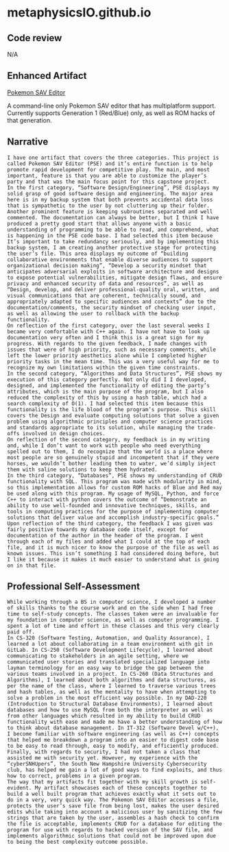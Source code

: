 # metaphysicsIO.github.io

## Code review
N/A

## Enhanced Artifact
[Pokemon SAV Editor](https://github.com/metaphysicsIO/Pokemon-Sav-Editor)

A command-line only Pokemon SAV editor that has multiplatform support.
Currently supports Generation 1 (Red/Blue) only, as well as ROM hacks of that
generation.

## Narrative
	I have one artifact that covers the three categories. This project is called Pokemon SAV Editor (PSE) and it’s entire function is to help promote rapid development for competitive play. The main, and most important, feature is that you are able to customize the player’s party and that was the main focus point for this capstone project. 
	In the first category, “Software Design/Engineering”, PSE displays my solid grasp of good software design and engineering. The major area here is in my backup system that both prevents accidental data loss that is sympathetic to the user by not cluttering up their folder. Another prominent feature is keeping subroutines separated and well commented. The documentation can always be better, but I think I have produced a pretty good start that allows anyone with a basic understanding of programming to be able to read, and comprehend, what is happening in the PSE code base. I had selected this item because It’s important to take redundancy seriously, and by implementing this backup system, I am creating another protective stage for protecting the user’s file. This area displays my outcome of “building collaborative environments that enable diverse audiences to support organizational decision making”, “Develop a security mindset that anticipates adversarial exploits in software architecture and designs to expose potential vulnerabilities, mitigate design flaws, and ensure privacy and enhanced security of data and resources”, as well as “Design, develop, and deliver professional-quality oral, written, and visual communications that are coherent, technically sound, and appropriately adapted to specific audiences and contexts” due to the documentation/comments, the security mindset of checking user input, as well as allowing the user to rollback with the backup functionality.
	On reflection of the first category, over the last several weeks I became very comfortable with C++ again. I have not have to look up documentation very often and I think this is a great sign for my progress. With regards to the given feedback, I made changes with issues that were of high priority, such as necessary comments, while left the lower priority aesthetics alone while I completed higher priority tasks in the mean time. This was a very useful way for me to recognize my own limitations within the given time constraints.
	In the second category, “Algorithms and Data Structures”, PSE shows my execution of this category perfectly. Not only did I I developed, designed, and implemented the functionality of editing the party’s attributes, which is the main purpose of the program, but I also reduced the complexity of this by using a hash table, which had a search complexity of O(1). I had selected this item because this functionality is the life blood of the program’s purpose. This skill covers the Design and evaluate computing solutions that solve a given problem using algorithmic principles and computer science practices and standards appropriate to its solution, while managing the trade-offs involved in design choices.
	On reflection of the second category, my feedback is in my writing and, while I don’t want to work with people who need everything spelled out to them, I do recognize that the world is a place where most people are so genuinely stupid and incompetent that if they were horses, we wouldn’t bother leading them to water, we’d simply inject them with saline solutions to keep them hydrated.
	In the third category, “Databases”, PSE shows my understanding of CRUD functionality with SQL. This program was made with modularity in mind, so this implementation allows for custom ROM hacks of Blue and Red may be used along with this program. My usage of MySQL, Python, and force C++ to interact with python covers the outcome of “Demonstrate an ability to use well-founded and innovative techniques, skills, and tools in computing practices for the purpose of implementing computer solutions that deliver value and accomplish industry-specific goals.”
	Upon reflection of the third category, the feedback I was given was fairly positive towards my database code itself, except for documentation of the author in the header of the program. I went through each of my files and added what I could at the top of each file, and it is much nicer to know the purpose of the file as well as known issues. This isn’t something I had considered doing before, but I like it because it makes it much easier to understand what is going on in that file.

## Professional Self-Assessment

	While working through a BS in computer science, I developed a number of skills thanks to the course work and on the side when I had free time to self-study concepts. The classes taken were an invaluable for my foundation in computer science, as well as computer programming. I spent a lot of time and effort in these classes and this very clearly paid off.
	In CS-320 (Software Testing, Automation, and Quality Assurance), I learned a lot about collaborating in a team environment with git in GitLab. In CS-250 (Software Development Lifecycle), I learned about communicating to stakeholders in an agile setting, where we communicated user stories and translated specialized language into layman terminology for an easy way to bridge the gap between the various teams involved in a project. In CS-260 (Data Structures and Algorithms), I learned about both algorithms and data structures, as per the name of the class, where I learned to traverse various trees and hash tables, as well as the mentality to have when attempting to solve a problem in the most efficient way possible. In my DAD-220 (Introduction to Structural Database Environments), I learned about databases and how to use MySQL from both the interpreter as well as from other languages which resulted in my ability to build CRUD functionality with ease and made me have a better understanding of how to think about database management. In IT-312 (Software Devel w/C++), I become familiar with software engineering (as well as C++) concepts that helped me breakdown a program into an easier to digest code base to be easy to read through, easy to modify, and efficiently produced. Finally, with regards to security, I had not taken a class that assisted me with security yet. However, my experience with the “cyberSNHUpers”, the South New Hampshire University Cybersecurity club, has helped me gain a lot of good ways to find exploits, and thus how to correct, problems in a given program. 
	The way that my artifacts fit together with my skill growth is self-evident. My artifact showcases each of these concepts together to build a well built program that achieves exactly what it sets out to do in a very, very quick way. The Pokemon SAV Editor accesses a file, protects the user’s save file from being lost, makes the user desired edits while taking into account a malicious user by sanitizing the few strings that are taken by the user, assembles a hash check to confirm the file is acceptable, implements CRUD for a database for editing the program for use with regards to hacked version of the SAV file, and implements algorithmic solutions that could not be improved upon due to being the best complexity outcome possible.
